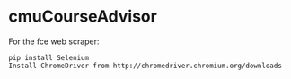 # cmuCourseAdvisor

For the fce web scraper:

	pip install Selenium
	Install ChromeDriver from http://chromedriver.chromium.org/downloads
	